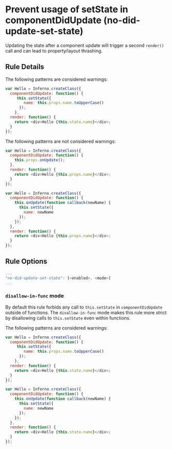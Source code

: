 # Prevent usage of setState in componentDidUpdate (no-did-update-set-state)

Updating the state after a component update will trigger a second `render()` call and can lead to property/layout thrashing.

## Rule Details

The following patterns are considered warnings:

```js
var Hello = Inferno.createClass({
  componentDidUpdate: function() {
     this.setState({
        name: this.props.name.toUpperCase()
      });
    },
  render: function() {
    return <div>Hello {this.state.name}</div>;
  }
});
```

The following patterns are not considered warnings:

```js
var Hello = Inferno.createClass({
  componentDidUpdate: function() {
    this.props.onUpdate();
  },
  render: function() {
    return <div>Hello {this.props.name}</div>;
  }
});
```

```js
var Hello = Inferno.createClass({
  componentDidUpdate: function() {
    this.onUpdate(function callback(newName) {
      this.setState({
        name: newName
      });
    });
  },
  render: function() {
    return <div>Hello {this.props.name}</div>;
  }
});
```

## Rule Options

```js
...
"no-did-update-set-state": [<enabled>, <mode>]
...
```

### `disallow-in-func` mode

By default this rule forbids any call to `this.setState` in `componentDidUpdate` outside of functions. The `disallow-in-func` mode makes this rule more strict by disallowing calls to `this.setState` even within functions.

The following patterns are considered warnings:

```js
var Hello = Inferno.createClass({
  componentDidUpdate: function() {
     this.setState({
        name: this.props.name.toUpperCase()
      });
    },
  render: function() {
    return <div>Hello {this.state.name}</div>;
  }
});
```

```js
var Hello = Inferno.createClass({
  componentDidUpdate: function() {
    this.onUpdate(function callback(newName) {
      this.setState({
        name: newName
      });
    });
  },
  render: function() {
    return <div>Hello {this.state.name}</div>;
  }
});
```
